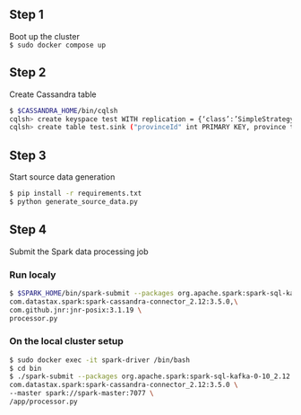 ## Step 1
Boot up the cluster  
`$ sudo docker compose up`

## Step 2
Create Cassandra table
```bash
$ $CASSANDRA_HOME/bin/cqlsh
cqlsh> create keyspace test WITH replication = {‘class’:’SimpleStrategy’, ‘replication_factor’ : 1};
cqlsh> create table test.sink ("provinceId" int PRIMARY KEY, province text, total double);
```

## Step 3
Start source data generation
```bash
$ pip install -r requirements.txt
$ python generate_source_data.py
```

## Step 4
Submit the Spark data processing job

### Run localy  
```bash
$ $SPARK_HOME/bin/spark-submit --packages org.apache.spark:spark-sql-kafka-0-10_2.12:3.5.1,\
com.datastax.spark:spark-cassandra-connector_2.12:3.5.0,\
com.github.jnr:jnr-posix:3.1.19 \
processor.py
```

### On the local cluster setup
```bash
$ sudo docker exec -it spark-driver /bin/bash
$ cd bin
$ ./spark-submit --packages org.apache.spark:spark-sql-kafka-0-10_2.12:3.5.1,\
com.datastax.spark:spark-cassandra-connector_2.12:3.5.0 \
--master spark://spark-master:7077 \
/app/processor.py
```